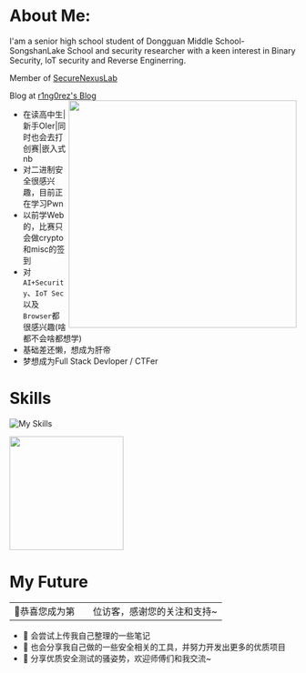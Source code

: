 # About Me:
I'am a senior high school student of Dongguan Middle School-SongshanLake School and security researcher with a keen interest in Binary Security, IoT security and Reverse Enginerring.

Member of [SecureNexusLab](SecureNexusLab.github.io)

Blog at [r1ng0rez's Blog](https://r1ng0rez.github.io)
<img align='right' src="https://github-readme-stats.zohan.tech/api?username=r1ng0rez&hide_title=true&hide_border=true&show_icons=true&include_all_commits=true&bg_color=0,EC6C6C,FFD479,FFFC79,73FA79&theme=graywhite&locale=cn" width="400">

- 在读高中生|新手OIer|同时也会去打创赛|嵌入式nb
- 对二进制安全很感兴趣，目前正在学习Pwn
- 以前学Web的，比赛只会做crypto和misc的签到
- 对`AI+Security`、`IoT Sec`以及`Browser`都很感兴趣(啥都不会啥都想学)
- 基础差还懒，想成为肝帝
- 梦想成为Full Stack Devloper / CTFer

# Skills
![My Skills](https://skillicons.dev/icons?i=python,flask,django,java,spring,go,linux,docker,bash,php,html,js,cpp,c,git,md,mysql,redis,arduino,vscode,visualstudio,idea,pycharm,obsidian,github,ps,gmail)

<img height="200px" src="https://github-readme-stats.vercel.app/api/top-langs/?username=r1ng0rez&layout=compact&theme=light&hide=javascript,html,css,ejs,less" />

# My Future

<table>
  <tr>
    <td>🥰恭喜您成为第</td>
    <td><img src="https://profile-counter.glitch.me/r1ng0rez/count.svg" alt="" /></td>
    <td>位访客，感谢您的关注和支持~</td>
  </tr>
</table>

- 👀 会尝试上传我自己整理的一些笔记
- 🌱 也会分享我自己做的一些安全相关的工具，并努力开发出更多的优质项目
- 👋 分享优质安全测试的骚姿势，欢迎师傅们和我交流~
